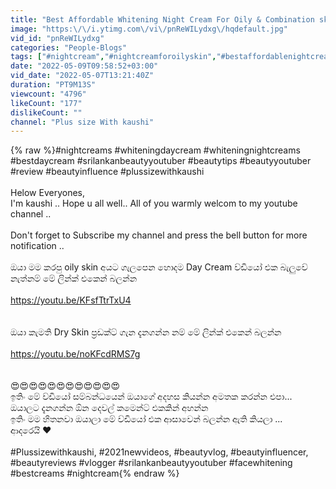 ```yaml
---
title: "Best Affordable Whitening Night Cream For Oily & Combination skin"
image: "https:\/\/i.ytimg.com\/vi\/pnReWILydxg\/hqdefault.jpg"
vid_id: "pnReWILydxg"
categories: "People-Blogs"
tags: ["#nightcream","#nightcreamforoilyskin","#bestaffordablenightcream"]
date: "2022-05-09T09:58:52+03:00"
vid_date: "2022-05-07T13:21:40Z"
duration: "PT9M13S"
viewcount: "4796"
likeCount: "177"
dislikeCount: ""
channel: "Plus size With kaushi"
---
```

{% raw %}#nightcreams #whiteningdaycream #whiteningnightcreams  #bestdaycream #srilankanbeautyyoutuber #beautytips #beautyyoutuber #review #beautyinfluence #plussizewithkaushi <br /><br />Helow Everyones,<br />I'm kaushi .. Hope u all well.. All of you warmly welcom to my youtube channel ..<br /><br />Don't forget to Subscribe my channel and press  the bell button for more notification ..<br /><br />ඔයා මම කරපු oily skin අයට ගැලපෙන හොදම Day Cream ව්ඩියෝ එක බැලුවේ නැත්නම් මේ ලින්ක් එකෙන් බලන්න <br /><br /><a rel="nofollow" target="blank" href="https://youtu.be/KFsfTtrTxU4">https://youtu.be/KFsfTtrTxU4</a><br /><br /><br />ඔයා කැමති Dry Skin ප්‍රඩක්ට් ගැන දැනගන්න නම් මේ ලින්ක් එකෙන් බලන්න <br /><br /><a rel="nofollow" target="blank" href="https://youtu.be/noKFcdRMS7g">https://youtu.be/noKFcdRMS7g</a><br /><br /><br />😍😍😍😍😍😍😍😍😍😍😍😍<br />ඉතිං මේ ව්ඩියෝ සම්බන්ධයෙන් ඔයාගේ අදහස කියන්න අමතක කරන්න එපා...<br />ඔයාලට දැනගන්න ඕන දෙවල් කමෙන්ට් එකකින් අහන්න <br />ඉතිං මම හිතනවා ඔයාලා මේ ව්ඩියෝ එක ආසාවෙන් බලන්න ඇති කියලා ...<br />ආදරෙයි ♥️ <br /><br />#Plussizewithkaushi, #2021newvideos, #beautyvlog, #beautyinfluencer, #beautyreviews #vlogger #srilankanbeautyyoutuber #facewhitening #bestcreams #nightcream{% endraw %}
